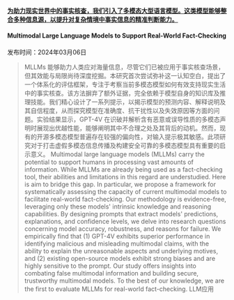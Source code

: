 #### [为助力现实世界中的事实核查，我们引入了多模态大型语言模型。这类模型能够整合多种信息源，以提升对复杂情境中事实信息的精准判断能力。](https://arxiv.org/abs/2403.03627)
#### Multimodal Large Language Models to Support Real-World Fact-Checking
发布时间：2024年03月06日
> MLLMs 能够助力人类应对海量信息，尽管它们已被应用于事实核查场景，但其效能与局限尚待深度挖掘。本研究首次尝试弥补这一认知空白，提出了一个体系化的评估框架，专注于考察当前多模态模型如何有效支持现实生活中的事实核查。该方法摒弃了额外证据，完全依赖于模型自身的知识库及推理技能。我们精心设计了一系列提示，以揭示模型的预测内容、解释说明及其自信程度，从而探究模型在准确度、抗干扰性以及失效原因等方面的问题。实验结果显示，GPT-4V 在识破并解析含有恶意或误导性质的多模态声明时展现出优越性能，能够阐明其中不合理之处及其背后的动机。然而，现有的开源多模态模型普遍存在较强的偏向性，对输入提示极其敏感。此项研究对于打击虚假多模态信息传播及构建安全可靠的多模态模型具有重要的启示意义。
> Multimodal large language models (MLLMs) carry the potential to support humans in processing vast amounts of information. While MLLMs are already being used as a fact-checking tool, their abilities and limitations in this regard are understudied. Here is aim to bridge this gap. In particular, we propose a framework for systematically assessing the capacity of current multimodal models to facilitate real-world fact-checking. Our methodology is evidence-free, leveraging only these models' intrinsic knowledge and reasoning capabilities. By designing prompts that extract models' predictions, explanations, and confidence levels, we delve into research questions concerning model accuracy, robustness, and reasons for failure. We empirically find that (1) GPT-4V exhibits superior performance in identifying malicious and misleading multimodal claims, with the ability to explain the unreasonable aspects and underlying motives, and (2) existing open-source models exhibit strong biases and are highly sensitive to the prompt. Our study offers insights into combating false multimodal information and building secure, trustworthy multimodal models. To the best of our knowledge, we are the first to evaluate MLLMs for real-world fact-checking.
LLM应用